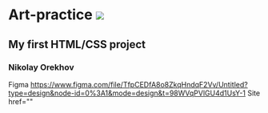 # Art-practice ![](https://github.com/blackcater/blackcater/raw/main/images/Hi.gif) 
## My first HTML/CSS project
### Nikolay Orekhov

Figma
https://www.figma.com/file/TfpCEDfA8o8ZkqHndqF2Vv/Untitled?type=design&node-id=0%3A1&mode=design&t=98WVqPVlGU4d1UsY-1
Site
<a> href=""

